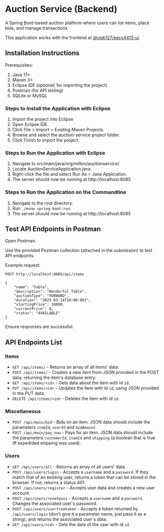 # Auction Service (Backend)

A Spring Boot-based auction platform where users can list items, place bids, and manage transactions.

This application works with the frontend at [ahopk127/eecs4413-ui](https://github.com/ahopk127/eecs4413-ui/).

## Installation Instructions

Prerequisites:

1. Java 17+
1. Maven 3+
1. Eclipse IDE (optional; for importing the project)
1. Postman (for API testing)
1. SQLite or MySQL

### Steps to Install the Application with Eclipse

1. Import the project into Eclipse
1. Open Eclipse IDE.
1. Click File > Import > Existing Maven Projects.
1. Browse and select the auction-service project folder.
1. Click Finish to import the project.

### Steps to Run the Application with Eclipse

1. Navigate to src/main/java/org/milton/auctionservice/.
1. Locate AuctionServiceApplication.java.
1. Right-click the file and select Run As > Java Application.
1. The server should now be running at http://localhost:8085

### Steps to Run the Application on the Commandline

1. Navigate to the root directory.
1. Run `./mvnw spring-boot:run`.
1. The server should now be running at http://localhost:8085

## Test API Endpoints in Postman

Open Postman.

Use the provided Postman collection (attached in the submission) to test API endpoints.

Example request:

```
POST http://localhost:8085/api/items

{
    "name": "Table",
    "description": "Wonderful Table",
    "auctionType": "FORWARD",
    "duration": "2025-03-14T10:00:00Z",
    "startingPrice": 10000,
    "currentPrice": 0,
    "status": "AVAILABLE"
}
```

Ensure responses are successful.

## API Endpoints List

### Items

- `GET /api/items/` - Returns an array of all items' data.
- `POST /api/items/` - Creates a new item from JSON provided in the POST data, returning the item's database entry.
- `GET /api/items/<id>` - Gets data about the item with id `id`.
- `PUT /api/items/<id>` - Updates the item with id `id`, using JSON provided in the PUT data.
- `DELETE /api/items/<id>` - Deletes the item with id `id`.

### Miscellaneous

- `POST /api/main/bid` - Bids on an item.  JSON data should include the parameters `itemId`, `userId` and `bidAmount`.
- `POST /api/main/pay_now` - Pays for an item.  JSON data should include the parameters `customerId`, `itemId` and `shipping` (a boolean that is true iff expedided shipping was used).

### Users

- `GET /api/users/all` - Returns an array of all users' data.
- `POST /api/users/login` - Accepts a `username` and a `password`.  If they match that of an existing user, returns a token that can be stored in the browser.  If not, returns a status 401.
- `POST /api/users/register` - Accepts user data and creates a new user account.
- `POST /api/users/resetpass` - Accepts a `username` and a `password`.  Changes the associated user's password.
- `POST /api/users/userfromtoken` - Accepts a token returned by `/api/users/login` (don't give it a parameter name, just pass it as a string), and returns the associated user's data.
- `GET /api/users/<id>` - Gets the data of the user with id `id`.

